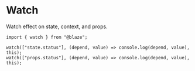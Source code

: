 # Watch

Watch effect on state, context, and props.

```tsx
import { watch } from "@blaze";

watch(["state.status"], (depend, value) => console.log(depend, value), this);
watch(["props.status"], (depend, value) => console.log(depend, value), this);
```